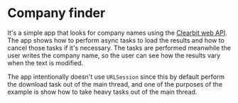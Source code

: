 # Company finder

It's a simple app that looks for company names using the [Clearbit web API](http://blog.clearbit.com/company-autocomplete-api/). The app shows how to perform async tasks to load the results and how to cancel those tasks if it's necessary. The tasks are performed meanwhile the user writes the company name, so the user can see how the results vary when the text is modified.

The app intentionally doesn't use `URLSession` since this by default perform the download task out of the main thread, and one of the purposes of the example is show how to take heavy tasks out of the main thread.
